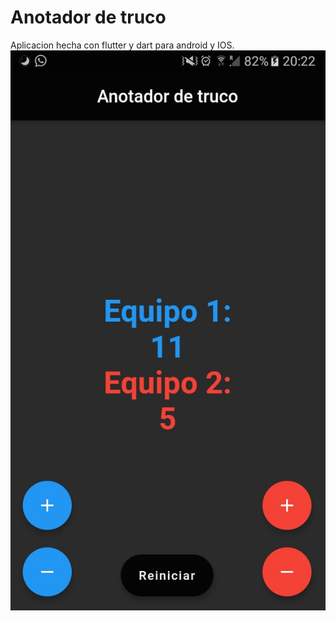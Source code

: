 # Anotador de truco

Aplicacion hecha con flutter y dart para android y IOS.
![Preview Image](anotador-preview.jpeg)

